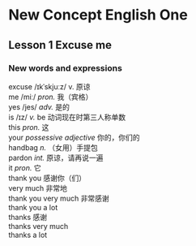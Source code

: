 # New Concept English One

## Lesson 1 Excuse me

### New words and expressions

excuse /ɪkˈskjuːz/ v. 原谅  
me /miː/ *pron.* 我（宾格）  
yes /jes/ *adv.* 是的  
is /ɪz/ *v.* be 动词现在时第三人称单数  
this *pron.* 这  
your *possessive adjective* 你的，你们的  
handbag *n.* （女用）手提包  
pardon *int.* 原谅，请再说一遍  
it *pron.* 它  
thank you 感谢你（们）  
very much 非常地  
thank you very much 非常感谢  
thank you a lot  
thanks 感谢  
thanks very much  
thanks a lot  
